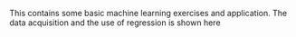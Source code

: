 This contains some basic machine learning exercises and application. The data acquisition and the use of regression is shown here
